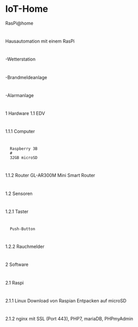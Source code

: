 # IoT-Home
RasPi@home
#
Hausautomation mit einem RasPi
#
-Wetterstation
#
-Brandmeldeanlage
#
-Alarmanlage
#
#
1 Hardware
1.1 EDV
#
1.1.1 Computer
#
      Raspberry 3B
      #
      32GB microSD
#
1.1.2 Router
      GL-AR300M Mini Smart Router
#
1.2 Sensoren
#
1.2.1 Taster
#
      Push-Button
#
1.2.2 Rauchmelder
#
#
2 Software
#
2.1 Raspi
#
2.1.1 Linux
      Download von Raspian
      Entpacken auf microSD
#
2.1.2 nginx mit SSL (Port 443), PHP7, mariaDB, PHPmyAdmin
      
